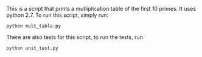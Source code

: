 This is a script that prints a mutliplication table of the first 10 primes. It uses python 2.7. To run this script, simply run:
```
python mult_table.py
```
There are also tests for this script, to run the tests, run
```
python unit_test.py
```

